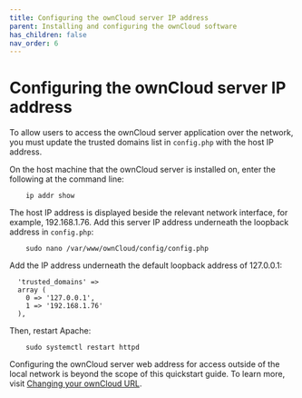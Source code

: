 ```yaml
---
title: Configuring the ownCloud server IP address
parent: Installing and configuring the ownCloud software
has_children: false
nav_order: 6
---
```


# Configuring the ownCloud server IP address

To allow users to access the ownCloud server application over the network, you must update the trusted domains list in `config.php` with the host IP address.

On the host machine that the ownCloud server is installed on, enter the following at the command line:
```shell	
	ip addr show
```
The host IP address is displayed beside the relevant network interface, for example, 192.168.1.76. Add this server IP address underneath the loopback address in `config.php`:
```shell
	sudo nano /var/www/ownCloud/config/config.php
```
Add the IP address underneath the default loopback address of 127.0.0.1:
```
  'trusted_domains' => 
  array (
    0 => '127.0.0.1',
    1 => '192.168.1.76'
  ),

```
Then, restart Apache: 
```shell
	sudo systemctl restart httpd
```

Configuring the ownCloud server web address for access outside of the local network is beyond the scope of this quickstart guide. To learn more, visit [Changing your ownCloud URL](https://doc.ownCloud.com/server/admin_manual/installation/changing_the_web_route.html).
